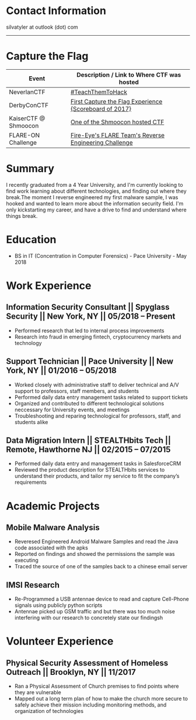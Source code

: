 # Contact Information
silvatyler at outlook (dot) com
<hr>

# Capture the Flag
Event | Description / Link to Where CTF was hosted 
------|--------------------------------------------
NeverlanCTF | [#TeachThemToHack](https://neverlanctf.com/)
DerbyConCTF | [First Capture the Flag Experience {Scoreboard of 2017}](https://scoreboard.ctf.derbycon.com/)
KaiserCTF @ Shmoocon | [One of the Shmoocon hosted CTF](http://shmoocon.org/)
FLARE-ON Challenge | [Fire-Eye's FLARE Team's Reverse Engineering Challenge](http://flare-on.com/)

# Summary

I recently graduated from a 4 Year University, and I'm currently looking to find work learning about different technologies, and finding out where they break.The moment I reverse engineered my first malware sample, I was hooked and wanted to learn more about the information security field. I'm only kickstarting my career, and have a drive to find and understand where things break.

# Education

* BS in IT (Concentration in Computer Forensics) - Pace University - May 2018


# Work Experience

## Information Security Consultant ||	Spyglass Security	|| New York, NY || 05/2018 – Present

*	Performed research that led to internal process improvements
*	Research into fraud in emerging fintech, cryptocurrency markets and technology

## Support Technician || Pace University ||	New York, NY || 01/2016 – 05/2018	

*	Worked closely with administrative staff to deliver technical and A/V support to professors, staff members, and students
*	Performed daily data entry management tasks related to support tickets
*	Organized and contributed to different technological solutions neccessary for University events, and meetings
*	Troubleshooting and reparing technological for professors, staff, and students alike

## Data Migration Intern ||	STEALTHbits Tech ||	Remote, Hawthorne NJ ||		02/2015 – 07/2015

* Performed daily data entry and management tasks in SalesforceCRM 
* Reviewed the product description for STEALTHbits services to understand their products, and tailor my service to fit the company’s requirements

# Academic Projects

## Mobile Malware Analysis 

* Reveresed Engineered Android Malware Samples and read the Java code associated with the apks
* Reported on findings and showed the permissions the sample was executing
* Traced the source of one of the samples back to a chinese email server

## IMSI Research

*	Re-Programmed a USB antennae device to read and capture Cell-Phone signals using publicly python scripts
*	Antennae picked up GSM traffic and but there was too much noise interfering with our research to concretely state our findingsh

# Volunteer Experience

## Physical Security Assessment of Homeless Outreach || Brooklyn, NY || 11/2017

* Ran a Physical Assessment of Church premises to find points where they are vulnerable
* Mapped out a long term plan of how to make the church more secure to safely achieve their mission including monitoring methods, and organization of technologies
